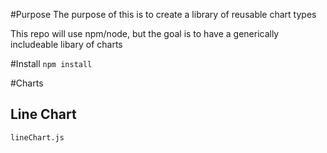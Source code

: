 #Purpose
The purpose of this is to create a library of reusable chart types

This repo will use npm/node, but the goal is to have a generically includeable libary of charts


#Install
`npm install`



#Charts

## Line Chart
`lineChart.js`